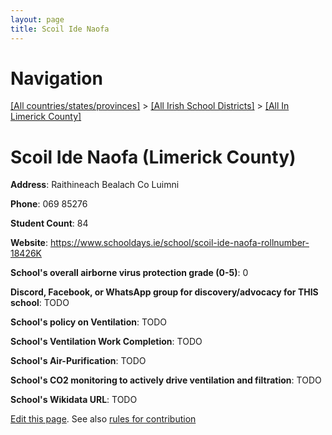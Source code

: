 ```yaml
---
layout: page
title: Scoil Ide Naofa
---
```

# Navigation

[[All countries/states/provinces]](../../..) > [[All Irish School Districts]](../..) > [[All In Limerick County]](..)

# Scoil Ide Naofa (Limerick County)

**Address**: Raithineach Bealach Co Luimni

**Phone**: 069 85276

**Student Count**: 84

**Website**: <https://www.schooldays.ie/school/scoil-ide-naofa-rollnumber-18426K>

**School's overall airborne virus protection grade (0-5)**: 0

**Discord, Facebook, or WhatsApp group for discovery/advocacy for THIS school**: TODO

**School's policy on Ventilation**: TODO

**School's Ventilation Work Completion**: TODO

**School's Air-Purification**: TODO

**School's CO2 monitoring to actively drive ventilation and filtration**: TODO

**School's Wikidata URL**: TODO


[Edit this page](https://github.com/ventilate-schools/Ireland/edit/main/./Limerick_County/Scoil_Ide_Naofa.md). See also [rules for contribution](../../../contribution-rules/)
